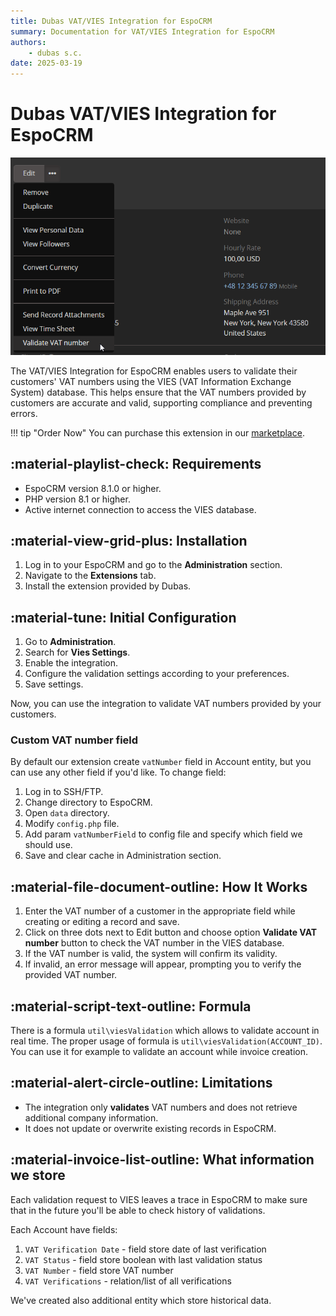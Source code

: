 ```yaml
---
title: Dubas VAT/VIES Integration for EspoCRM
summary: Documentation for VAT/VIES Integration for EspoCRM
authors:
    - dubas s.c.
date: 2025-03-19
---
```

# Dubas VAT/VIES Integration for EspoCRM
![VAT/VIES Integration](../../images/vies.png)

The VAT/VIES Integration for EspoCRM enables users to validate their customers' VAT numbers using the VIES (VAT Information Exchange System) database. This helps ensure that the VAT numbers provided by customers are accurate and valid, supporting compliance and preventing errors.

!!! tip "Order Now"
    You can purchase this extension in our [marketplace](https://devcrm.it/product/vies).

## :material-playlist-check: Requirements
- EspoCRM version 8.1.0 or higher.
- PHP version 8.1 or higher.
- Active internet connection to access the VIES database.

## :material-view-grid-plus: Installation
1. Log in to your EspoCRM and go to the **Administration** section.
2. Navigate to the **Extensions** tab.
3. Install the extension provided by Dubas.

## :material-tune: Initial Configuration
1. Go to **Administration**.
2. Search for **Vies Settings**.
3. Enable the integration.
4. Configure the validation settings according to your preferences.
5. Save settings.

Now, you can use the integration to validate VAT numbers provided by your customers.

### Custom VAT number field
By default our extension create `vatNumber` field in Account entity, but you can use any other field if you'd like. To change field:

1. Log in to SSH/FTP.
2. Change directory to EspoCRM.
3. Open `data` directory.
4. Modify `config.php` file.
5. Add param `vatNumberField` to config file and specify which field we should use.
6. Save and clear cache in Administration section.

## :material-file-document-outline: How It Works
1. Enter the VAT number of a customer in the appropriate field while creating or editing a record and save.
2. Click on three dots next to Edit button and choose option **Validate VAT number** button to check the VAT number in the VIES database.
3. If the VAT number is valid, the system will confirm its validity.
4. If invalid, an error message will appear, prompting you to verify the provided VAT number.

## :material-script-text-outline: Formula
There is a formula `util\viesValidation` which allows to validate account in real time. The proper usage of formula is `util\viesValidation(ACCOUNT_ID)`. You can use it for example to validate an account while invoice creation.

## :material-alert-circle-outline: Limitations
- The integration only **validates** VAT numbers and does not retrieve additional company information.
- It does not update or overwrite existing records in EspoCRM.

## :material-invoice-list-outline: What information we store
Each validation request to VIES leaves a trace in EspoCRM to make sure that in the future you'll be able to check history of validations.

Each Account have fields:

1. `VAT Verification Date` - field store date of last verification
2. `VAT Status` - field store boolean with last validation status
3. `VAT Number` - field store VAT number
4. `VAT Verifications` - relation/list of all verifications

We've created also additional entity which store historical data.
